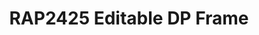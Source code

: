 ---
title: RAP2425 Editable DP Frame
redirect_to: https://www.canva.com/design/DAGO6xX1KHU/dHVnExYQnN5CCtD_3d2alw/edit
redirect_from: 
  - /RAP24-EditableDPFrame
  - /rap24-editabledpframe
---
